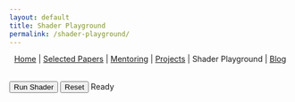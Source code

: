 ```yaml
---
layout: default
title: Shader Playground
permalink: /shader-playground/
---
```


<p align="center">
  <a href="{{ '/' | relative_url }}">Home</a> |
  <a href="{{ '/' | relative_url }}#papers">Selected Papers</a> |
  <a href="{{ '/' | relative_url }}#mentoring">Mentoring</a> |
  <a href="{{ '/' | relative_url }}#projects">Projects</a> |
  <span class="nav-current">Shader Playground</span> |
  <a href="{{ '/blog/' | relative_url }}">Blog</a>
</p>

<div class="shader-playground">
  <div class="shader-stage">
<canvas id="shader-canvas"></canvas>
<div class="shader-toolbar">
<button id="run-shader">Run Shader</button>
<button id="reset-shader">Reset</button>
<span id="shader-status">Ready</span>
</div>
<div class="shader-error" id="shader-error"></div>
</div>
<div class="shader-editor-container">
<div id="shader-editor"></div>
</div>
</div>
<link crossorigin="anonymous" href="https://cdnjs.cloudflare.com/ajax/libs/codemirror/5.65.16/codemirror.min.css" integrity="sha512-vz+RDUtbkHmhFAbq/fYexvjq2vSjg8bf4X0wsW2Ki2+hYgq9UfFN4RjPjFXjVz7qyx5JXAINslVwUCMNndZzZA==" referrerpolicy="no-referrer" rel="stylesheet"/>
<link crossorigin="anonymous" href="https://cdnjs.cloudflare.com/ajax/libs/codemirror/5.65.16/theme/monokai.min.css" integrity="sha512-Bl5LDpVzXLLOwDyuhPE/DRx39Bliiyg5ijpX+ytQVJIvT4T+3YtXuvJrEGTQImXuQleYdra7nZBrn1VLrq+p9g==" referrerpolicy="no-referrer" rel="stylesheet"/>
<script crossorigin="anonymous" integrity="sha512-4oY9dpcxODg86T02qRDYhXA8Y8Z8dkD3Ok+x+oVDoTeTsJc+xGgpT1FSToO8O/D6fGiV/1wC/5OFwb1yg/5mEA==" referrerpolicy="no-referrer" src="https://cdnjs.cloudflare.com/ajax/libs/codemirror/5.65.16/codemirror.min.js"></script>
<script crossorigin="anonymous" integrity="sha512-0SOXWkYGOQiqtFeEASnt9AZ9X1WxTh7KM9p0NyA4iOzpWhEiYmQAwytjCsspN7GTSo7chIMlR8oP2iXlAOowxw==" referrerpolicy="no-referrer" src="https://cdnjs.cloudflare.com/ajax/libs/codemirror/5.65.16/mode/clike/clike.min.js"></script>
<style>
.shader-playground {
  max-width: 1200px;
  margin: 2rem auto 4rem;
}

.shader-stage {
  position: relative;
  background: #0f172a;
  border-radius: 12px;
  overflow: hidden;
  box-shadow: 0 20px 45px rgba(15, 23, 42, 0.35);
  margin-bottom: 1.5rem;
}

#shader-canvas {
  width: 100%;
  height: 420px;
  display: block;
  background: radial-gradient(circle at center, #1f2937 0%, #0f172a 60%, #020617 100%);
}

.shader-toolbar {
  display: flex;
  align-items: center;
  gap: 0.75rem;
  padding: 0.75rem 1rem;
  background: rgba(15, 23, 42, 0.9);
  color: #e2e8f0;
  font-size: 0.95rem;
}

.shader-toolbar button {
  background: linear-gradient(135deg, #3b82f6, #2563eb);
  border: none;
  color: white;
  padding: 0.4rem 0.9rem;
  border-radius: 6px;
  cursor: pointer;
  font-size: 0.9rem;
  transition: transform 0.15s ease, box-shadow 0.15s ease;
}

.shader-toolbar button:hover {
  transform: translateY(-1px);
  box-shadow: 0 8px 18px rgba(37, 99, 235, 0.35);
}

.shader-toolbar button:active {
  transform: translateY(0);
  box-shadow: none;
}

#shader-status {
  margin-left: auto;
  font-style: italic;
  opacity: 0.8;
}

.shader-error {
  min-height: 24px;
  padding: 0.5rem 1rem 0.9rem;
  color: #fca5a5;
  font-family: 'Source Code Pro', monospace;
  font-size: 0.85rem;
  white-space: pre-wrap;
}

.shader-editor-container {
  background: #0f172a;
  border-radius: 12px;
  padding: 0.75rem;
  box-shadow: 0 16px 32px rgba(15, 23, 42, 0.25);
}

.shader-editor-container .CodeMirror {
  height: 420px;
  font-family: 'Source Code Pro', monospace;
  font-size: 0.95rem;
  border-radius: 8px;
}

@media (max-width: 992px) {
  .shader-editor-container .CodeMirror {
    height: 360px;
  }
}

@media (max-width: 768px) {
  #shader-canvas,
  .shader-editor-container .CodeMirror {
    height: 320px;
  }
}
</style>
<script>
(function() {
  const defaultFragment = `// Fragment shader (GLSL)
precision highp float;

uniform vec2 iResolution;
uniform float iTime;

void main() {
  vec2 uv = gl_FragCoord.xy / iResolution.xy;
  uv = uv * 2.0 - 1.0;
  uv.x *= iResolution.x / iResolution.y;

  vec3 color = 0.5 + 0.5 * cos(iTime + vec3(0.0, 2.0, 4.0) + uv.xyx * 3.0);
  gl_FragColor = vec4(color, 1.0);
}`;

  const VertexShader = `attribute vec2 position;
void main() {
  gl_Position = vec4(position, 0.0, 1.0);
}`;

  const canvas = document.getElementById('shader-canvas');
  const gl = canvas.getContext('webgl');
  const statusLabel = document.getElementById('shader-status');
  const errorBox = document.getElementById('shader-error');

  if (!gl) {
    errorBox.textContent = 'WebGL not supported in this browser.';
    return;
  }

  function resizeCanvas() {
    const displayWidth = canvas.clientWidth;
    const displayHeight = canvas.clientHeight;
    if (canvas.width !== displayWidth || canvas.height !== displayHeight) {
      canvas.width = displayWidth;
      canvas.height = displayHeight;
    }
    gl.viewport(0, 0, canvas.width, canvas.height);
  }
  window.addEventListener('resize', resizeCanvas);
  resizeCanvas();

  const buffer = gl.createBuffer();
  gl.bindBuffer(gl.ARRAY_BUFFER, buffer);
  gl.bufferData(gl.ARRAY_BUFFER, new Float32Array([
    -1, -1,
     1, -1,
    -1,  1,
    -1,  1,
     1, -1,
     1,  1
  ]), gl.STATIC_DRAW);

  let program = null;
  let uniformLocations = {};
  let startTime = performance.now();
  let mouse = [0, 0];

  canvas.addEventListener('mousemove', (e) => {
    const rect = canvas.getBoundingClientRect();
    mouse[0] = e.clientX - rect.left;
    mouse[1] = rect.height - (e.clientY - rect.top);
  });

  const editor = CodeMirror(document.getElementById('shader-editor'), {
    value: defaultFragment,
    mode: 'x-shader/x-fragment',
    theme: 'monokai',
    lineNumbers: true,
    indentUnit: 2,
    tabSize: 2,
    autofocus: true
  });
  editor.setSize('100%', 420);

  function compileShader(type, source) {
    const shader = gl.createShader(type);
    gl.shaderSource(shader, source);
    gl.compileShader(shader);
    if (!gl.getShaderParameter(shader, gl.COMPILE_STATUS)) {
      const log = gl.getShaderInfoLog(shader);
      gl.deleteShader(shader);
      throw new Error(log || 'Shader compile error');
    }
    return shader;
  }

  function createProgram(fragmentSource) {
    const vert = compileShader(gl.VERTEX_SHADER, VertexShader);
    const frag = compileShader(gl.FRAGMENT_SHADER, fragmentSource);
    const prog = gl.createProgram();
    gl.attachShader(prog, vert);
    gl.attachShader(prog, frag);
    gl.linkProgram(prog);
    if (!gl.getProgramParameter(prog, gl.LINK_STATUS)) {
      const log = gl.getProgramInfoLog(prog);
      gl.deleteProgram(prog);
      throw new Error(log || 'Program link error');
    }
    gl.deleteShader(vert);
    gl.deleteShader(frag);
    return prog;
  }

  function useProgram(prog) {
    program = prog;
    gl.useProgram(program);
    const position = gl.getAttribLocation(program, 'position');
    gl.enableVertexAttribArray(position);
    gl.vertexAttribPointer(position, 2, gl.FLOAT, false, 0, 0);
    uniformLocations = {
      iResolution: gl.getUniformLocation(program, 'iResolution'),
      iTime: gl.getUniformLocation(program, 'iTime')
    };
  }

  function render() {
    if (!program) return;
    resizeCanvas();
    const current = (performance.now() - startTime) * 0.001;
    gl.clearColor(0.0, 0.0, 0.0, 1.0);
    gl.clear(gl.COLOR_BUFFER_BIT);
    if (uniformLocations.iResolution != null) {
      gl.uniform2f(uniformLocations.iResolution, canvas.width, canvas.height);
    }
    if (uniformLocations.iTime != null) {
      gl.uniform1f(uniformLocations.iTime, current);
    }
    if (uniformLocations.iMouse) {
      gl.uniform2f(uniformLocations.iMouse, mouse[0], mouse[1]);
    }
    gl.drawArrays(gl.TRIANGLES, 0, 6);
    requestAnimationFrame(render);
  }

  function buildAndRun() {
    const src = editor.getValue();
    try {
      const prog = createProgram(src);
      useProgram(prog);
      startTime = performance.now();
      errorBox.textContent = '';
      statusLabel.textContent = 'Running';
    } catch (err) {
      errorBox.textContent = err.message;
      statusLabel.textContent = 'Error';
      return;
    }
  }

  document.getElementById('run-shader').addEventListener('click', () => {
    buildAndRun();
  });

  document.getElementById('reset-shader').addEventListener('click', () => {
    editor.setValue(defaultFragment);
    startTime = performance.now();
    buildAndRun();
  });

  // Initial compile
  buildAndRun();
  render();
})();
</script>

